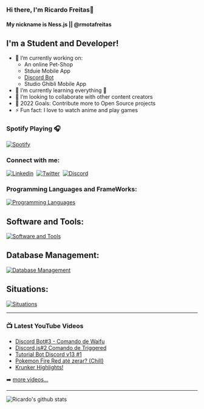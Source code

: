 ### Hi there, I'm Ricardo Freitas👋
#### My nickname is Ness.js || @rmotafreitas
## I'm a Student and Developer!

- 🔭 I’m currently working on:
  - An online Pet-Shop
  - Stduie Mobile App
  - [Discord Bot](https://discord.com/api/oauth2/authorize?client_id=730092279326441574&permissions=8&scope=bot)
  - Studio Ghibli Mobile App
- 🌱 I’m currently learning everything 🤣
- 👯 I’m looking to collaborate with other content creators
- 🥅 2022 Goals: Contribute more to Open Source projects
- ⚡ Fun fact: I love to watch anime and play games

### Spotify Playing 🎧

[![Spotify](https://novatorem-theta-green.vercel.app/api/spotify)](https://open.spotify.com/user/xiwv4n1yhmxitpz0arg4a95un)

### Connect with me:
[![Linkedin](https://skillicons.dev/icons?i=linkedin)](https://www.linkedin.com/in/ricardo-mota-freitas-0b620124b/)&nbsp;&nbsp;[![Twitter](https://skillicons.dev/icons?i=twitter)](https://twitter.com/rmotafreitas)&nbsp;&nbsp;[![Discord](https://skillicons.dev/icons?i=discord)](https://discord.gg/EQUrP46utb)
<br />

### Programming Languages and FrameWorks:
[![Programming Languages](https://skillicons.dev/icons?i=html,css,cs,php,js,ts,jquery,nodejs,express,react,svelte,tailwind)](#)
<br/>

## Software and Tools:
[![Software and Tools](https://skillicons.dev/icons?i=deno,figma,github,heroku,neovim,vscode,visualstudio,unity,ps)](#)
<br/>

## Database Management:
[![Database Management](https://skillicons.dev/icons?i=firebase,mysql,prisma,mongodb)](#)
<br/>

## Situations:
[![Situations](https://skillicons.dev/icons?i=bots,dotnet,vite)](#)
<br/>

---

### 📺 Latest YouTube Videos

<!-- YOUTUBE:START -->
- [Discord Bot#3 - Comando de Waifu](https://www.youtube.com/watch?v=oX1t-nX6y9o)
- [Discord.js#2 Comando de Triggered](https://www.youtube.com/watch?v=7152O0BKzuM)
- [Tutorial Bot Discord v13 #1](https://www.youtube.com/watch?v=bbYpBe1MR6c)
- [Pokemon Fire Red até zerar? &lpar;Chill&rpar;](https://www.youtube.com/watch?v=WaFsmi5KA9c)
- [Krunker Highlights!](https://www.youtube.com/watch?v=f_1P_Tnib3c)
<!-- YOUTUBE:END -->

➡️ [more videos...](https://www.youtube.com/channel/UCwGmvFQAQLIFMfyDKKzafPw)

---

![Ricardo's github stats](https://github-readme-stats.vercel.app/api?username=rmotafreitas&show_icons=true&theme=dark)
